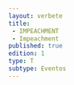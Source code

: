 ```yaml
---
layout: verbete
title:
 - IMPEACHMENT
 - Impeachment
published: true
edition: 1  
type: T
subtype: Eventos
---
```


